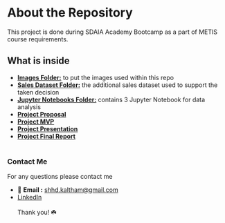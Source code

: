 # About the Repository 
This project is done during SDAIA Academy Bootcamp as a part of METIS course requirements.
## What is inside 
- [**Images Folder:**](https://github.com/shhdSU/MTA-Subway-Dataset-Analysis/tree/main/Images) to put the images used within this repo
- [**Sales Dataset Folder:**](https://github.com/shhdSU/MTA-Subway-Dataset-Analysis/tree/main/Sales_Dataset) the additional sales dataset used to support the taken decision 
- [**Jupyter Notebooks Folder:**](https://github.com/shhdSU/MTA-Subway-Dataset-Analysis/tree/main/Jupyter_Notebooks) contains 3 Jupyter Notebook for data analysis
- [**Project Proposal**](https://github.com/shhdSU/MTA-Subway-Dataset-Analysis/blob/main/MTA_Data_Analysis_Proposal.md)
- [**Project MVP**](https://github.com/shhdSU/MTA-Subway-Dataset-Analysis/blob/main/MTA_Subway_Data_Analysis_MVP.md)
- [**Project Presentation**](https://github.com/shhdSU/MTA-Subway-Dataset-Analysis/blob/main/MTA_Data_Analysis_Presentaltion.pdf)
- [**Project Final Report**](https://github.com/shhdSU/MTA-Subway-Dataset-Analysis/blob/main/MTA_Data_Analysis_Final_Report.md)
<br/><br/>
### Contact Me
For any questions please contact me <br/>
- 📧 **Email :** shhd.kaltham@gmail.com <br/>
- [LinkedIn](www.linkedin.com/in/shahad-alkaltham)
<br/><br/>
Thank you! ☘️

